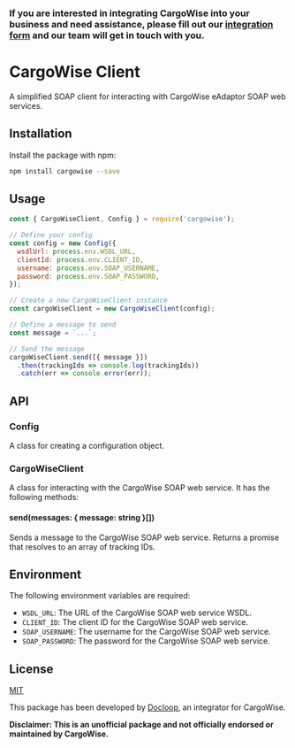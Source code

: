 

### If you are interested in integrating CargoWise into your business and need assistance, please fill out our [integration form](https://l.linklyhq.com/l/1neyK) and our team will get in touch with you.

# CargoWise Client
A simplified SOAP client for interacting with CargoWise eAdaptor SOAP web services.
## Installation
Install the package with npm:
```bash
npm install cargowise --save
```
## Usage
```javascript
const { CargoWiseClient, Config } = require('cargowise');

// Define your config
const config = new Config({
  wsdlUrl: process.env.WSDL_URL,
  clientId: process.env.CLIENT_ID,
  username: process.env.SOAP_USERNAME,
  password: process.env.SOAP_PASSWORD,
});

// Create a new CargoWiseClient instance
const cargoWiseClient = new CargoWiseClient(config);

// Define a message to send
const message = `...`;

// Send the message
cargoWiseClient.send([{ message }])
  .then(trackingIds => console.log(trackingIds))
  .catch(err => console.error(err));
```

## API
### Config
A class for creating a configuration object.
### CargoWiseClient
A class for interacting with the CargoWise SOAP web service. It has the following methods:
#### send(messages: { message: string }[])
Sends a message to the CargoWise SOAP web service. Returns a promise that resolves to an array of tracking IDs.

## Environment
The following environment variables are required:
- `WSDL_URL`: The URL of the CargoWise SOAP web service WSDL.
- `CLIENT_ID`: The client ID for the CargoWise SOAP web service.
- `SOAP_USERNAME`: The username for the CargoWise SOAP web service.
- `SOAP_PASSWORD`: The password for the CargoWise SOAP web service.

## License
[MIT](https://choosealicense.com/licenses/mit/)

This package has been developed by [Docloop](https://l.linklyhq.com/l/1nexe), an integrator for CargoWise.


**Disclaimer: This is an unofficial package and not officially endorsed or maintained by CargoWise.**
